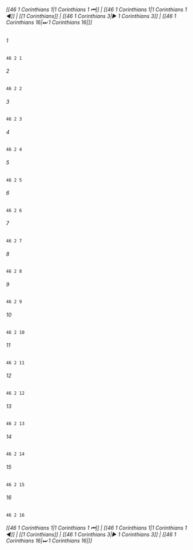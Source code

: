 
###### [[46 1 Corinthians 1|1 Corinthians 1 ⏮]] | [[46 1 Corinthians 1|1 Corinthians 1 ◀]] | [[1 Corinthians]] | [[46 1 Corinthians 3|▶ 1 Corinthians 3]] | [[46 1 Corinthians 16|⏭ 1 Corinthians 16|]]

###### 1
``` verse
46 2 1 
```
###### 2
``` verse
46 2 2 
```
###### 3
``` verse
46 2 3 
```
###### 4
``` verse
46 2 4 
```
###### 5
``` verse
46 2 5 
```
###### 6
``` verse
46 2 6 
```
###### 7
``` verse
46 2 7 
```
###### 8
``` verse
46 2 8 
```
###### 9
``` verse
46 2 9 
```
###### 10
``` verse
46 2 10 
```
###### 11
``` verse
46 2 11 
```
###### 12
``` verse
46 2 12 
```
###### 13
``` verse
46 2 13 
```
###### 14
``` verse
46 2 14 
```
###### 15
``` verse
46 2 15 
```
###### 16
``` verse
46 2 16 
```

###### [[46 1 Corinthians 1|1 Corinthians 1 ⏮]] | [[46 1 Corinthians 1|1 Corinthians 1 ◀]] | [[1 Corinthians]] | [[46 1 Corinthians 3|▶ 1 Corinthians 3]] | [[46 1 Corinthians 16|⏭ 1 Corinthians 16|]]

